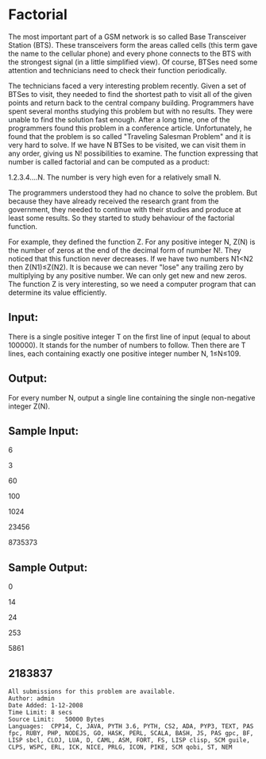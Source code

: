 # Factorial

The most important part of a GSM network is so called Base Transceiver Station (BTS). These transceivers form the areas called cells (this term gave the name to the cellular phone) and every phone connects to the BTS with the strongest signal (in a little simplified view). Of course, BTSes need some attention and technicians need to check their function periodically.

The technicians faced a very interesting problem recently. Given a set of BTSes to visit, they needed to find the shortest path to visit all of the given points and return back to the central company building. Programmers have spent several months studying this problem but with no results. They were unable to find the solution fast enough. After a long time, one of the programmers found this problem in a conference article. Unfortunately, he found that the problem is so called "Traveling Salesman Problem" and it is very hard to solve. If we have N BTSes to be visited, we can visit them in any order, giving us N! possibilities to examine. The function expressing that number is called factorial and can be computed as a product:

1.2.3.4....N. The number is very high even for a relatively small N.

The programmers understood they had no chance to solve the problem. But because they have already received the research grant from the government, they needed to continue with their studies and produce at least some results. So they started to study behaviour of the factorial function.

For example, they defined the function Z. For any positive integer N, Z(N) is the number of zeros at the end of the decimal form of number N!. They noticed that this function never decreases. If we have two numbers N1<N2 then Z(N1)≤Z(N2). It is because we can never "lose" any trailing zero by multiplying by any positive number. We can only get new and new zeros. The function Z is very interesting, so we need a computer program that can determine its value efficiently.

## Input:
There is a single positive integer T on the first line of input (equal to about 100000). It stands for the number of numbers to follow. Then there are T lines, each containing exactly one positive integer number N, 1≤N≤109.

## Output:
For every number N, output a single line containing the single non-negative integer Z(N).

## Sample Input:
6

3

60

100

1024

23456

8735373

## Sample Output:

0

14

24

253

5861

2183837
---
```
All submissions for this problem are available.
Author:	admin
Date Added:	1-12-2008
Time Limit:	8 secs
Source Limit:	50000 Bytes
Languages:	CPP14, C, JAVA, PYTH 3.6, PYTH, CS2, ADA, PYP3, TEXT, PAS fpc, RUBY, PHP, NODEJS, GO, HASK, PERL, SCALA, BASH, JS, PAS gpc, BF, LISP sbcl, CLOJ, LUA, D, CAML, ASM, FORT, FS, LISP clisp, SCM guile, CLPS, WSPC, ERL, ICK, NICE, PRLG, ICON, PIKE, SCM qobi, ST, NEM
```
